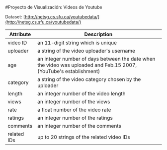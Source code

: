 #Proyecto de Visualización: Videos de Youtube


Dataset: [http://netsg.cs.sfu.ca/youtubedata/](http://netsg.cs.sfu.ca/youtubedata/)

| Attribute   | Description                                                                                                       |
|-------------|-------------------------------------------------------------------------------------------------------------------|
| video ID    | an 11-digit string which is unique                                                                                |
| uploader    | a string of the video uploader's username                                                                         |
| age         | an integer number of days between the date when the video was uploaded and Feb.15 2007, (YouTube's establishment) |
| category    | a string of the video category chosen by the uploader                                                             |
| length      | an integer number of the video length                                                                             |
| views       | an integer number of the views                                                                                    |
| rate        | a float number of the video rate                                                                                  |
| ratings     | an integer number of the ratings                                                                                  |
| comments    | an integer number of the comments                                                                                 |
| related IDs | up to 20 strings of the related video IDs                                                                         |

